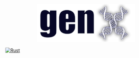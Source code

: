 <p align="center">
    <img src="assets/Logo.png" alt="GenX" height=120>
</p>

[![Rust](https://github.com/dev0Guy/GenX/actions/workflows/Deploy.yml/badge.svg?branch=master)](https://github.com/dev0Guy/GenX/actions/workflows/Deploy.yml)
